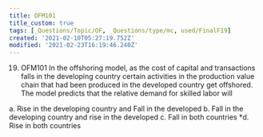 ```yaml
---
title: OFM101
title_custom: true
tags: [_Questions/Topic/OF, _Questions/type/mc, used/FinalF19]
created: '2021-02-10T05:27:19.752Z'
modified: '2021-02-23T16:19:46.240Z'
---
```


19. OFM101 In the offshoring model, as the cost of capital and transactions falls in the developing country certain activities in the production value chain that had been produced in the developed country get offshored.  The model predicts that the relative demand for skilled labor will

a. Rise in the developing country and Fall in the developed
b. Fall in the developing country and rise in the developed
c. Fall in both countries
*d. Rise in both countries
